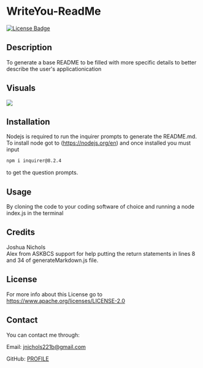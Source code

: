 # WriteYou-ReadMe
 
  [![License Badge](https://img.shields.io/badge/License-Apache-purple)](https://www.apache.org/licenses/LICENSE-2.0)
 
  ## Description

  To generate a base README to be filled with more specific details to better describe the user's applicationication

  ## Visuals
  <img src="./Assets/2023-08-03 14.07.34.gif"></img>

  ## Installation
  Nodejs is required to run the inquirer prompts to generate the README.md. To install node got to (https://nodejs.org/en) and once installed you must input 

  ```bash
  npm i inquirer@8.2.4
  ```

  to get the question prompts.
  

  ## Usage

  By cloning the code to your coding software of choice and running a node index.js in the terminal

  ## Credits

  Joshua Nichols<br>
  Alex from ASKBCS support for help putting the return statements in lines 8 and 34 of generateMarkdown.js file.

  ## License

  For more info about this License go to https://www.apache.org/licenses/LICENSE-2.0

  ## Contact

  You can contact me through:

  Email: [jnichols221b@gmail.com](mailto:jnichols221b@gmail.com)

  GitHub: [PROFILE](https://github.com/JoshON5)

